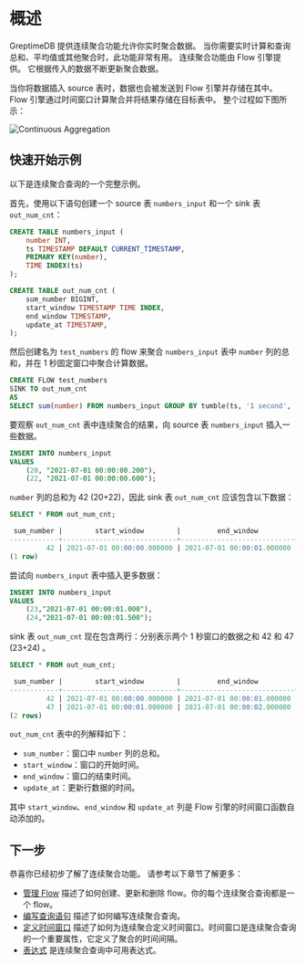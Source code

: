 # 概述

GreptimeDB 提供连续聚合功能允许你实时聚合数据。
当你需要实时计算和查询总和、平均值或其他聚合时，此功能非常有用。
连续聚合功能由 Flow 引擎提供。
它根据传入的数据不断更新聚合数据。

当你将数据插入 source 表时，数据也会被发送到 Flow 引擎并存储在其中。
Flow 引擎通过时间窗口计算聚合并将结果存储在目标表中。
整个过程如下图所示：

![Continuous Aggregation](/flow-ani.svg)

## 快速开始示例

以下是连续聚合查询的一个完整示例。

首先，使用以下语句创建一个 source 表 `numbers_input` 和一个 sink 表 `out_num_cnt`：

```sql
CREATE TABLE numbers_input (
    number INT,
    ts TIMESTAMP DEFAULT CURRENT_TIMESTAMP,
    PRIMARY KEY(number),
    TIME INDEX(ts)
);
```

```sql
CREATE TABLE out_num_cnt (
    sum_number BIGINT,
    start_window TIMESTAMP TIME INDEX,
    end_window TIMESTAMP,
    update_at TIMESTAMP,
);
```

然后创建名为 `test_numbers` 的 flow 来聚合 `numbers_input` 表中 `number` 列的总和，并在 1 秒固定窗口中聚合计算数据。

```sql
CREATE FLOW test_numbers 
SINK TO out_num_cnt
AS 
SELECT sum(number) FROM numbers_input GROUP BY tumble(ts, '1 second', '2021-07-01 00:00:00');
```

要观察 `out_num_cnt` 表中连续聚合的结果，向 source 表 `numbers_input` 插入一些数据。

```sql
INSERT INTO numbers_input 
VALUES
    (20, "2021-07-01 00:00:00.200"),
    (22, "2021-07-01 00:00:00.600");
```

`number` 列的总和为 42 (20+22)，因此 sink 表 `out_num_cnt` 应该包含以下数据：

```sql
SELECT * FROM out_num_cnt;
```

```sql
 sum_number |        start_window        |         end_window         |         update_at          
------------+----------------------------+----------------------------+----------------------------
         42 | 2021-07-01 00:00:00.000000 | 2021-07-01 00:00:01.000000 | 2024-05-17 08:32:56.026000
(1 row)
```

尝试向 `numbers_input` 表中插入更多数据：

```sql
INSERT INTO numbers_input 
VALUES
    (23,"2021-07-01 00:00:01.000"),
    (24,"2021-07-01 00:00:01.500");
```

sink 表 `out_num_cnt` 现在包含两行：分别表示两个 1 秒窗口的数据之和 42 和 47 (23+24) 。

```sql
SELECT * FROM out_num_cnt;
```

```sql
 sum_number |        start_window        |         end_window         |         update_at          
------------+----------------------------+----------------------------+----------------------------
         42 | 2021-07-01 00:00:00.000000 | 2021-07-01 00:00:01.000000 | 2024-05-17 08:32:56.026000
         47 | 2021-07-01 00:00:01.000000 | 2021-07-01 00:00:02.000000 | 2024-05-17 08:33:10.048000
(2 rows)
```

`out_num_cnt` 表中的列解释如下：

- `sum_number`：窗口中 `number` 列的总和。
- `start_window`：窗口的开始时间。
- `end_window`：窗口的结束时间。
- `update_at`：更新行数据的时间。

其中 `start_window`、`end_window` 和 `update_at` 列是 Flow 引擎的时间窗口函数自动添加的。

## 下一步

恭喜你已经初步了解了连续聚合功能。
请参考以下章节了解更多：

- [管理 Flow](./manage-flow.md) 描述了如何创建、更新和删除 flow。你的每个连续聚合查询都是一个 flow。
- [编写查询语句](./query.md) 描述了如何编写连续聚合查询。
- [定义时间窗口](./define-time-window.md) 描述了如何为连续聚合定义时间窗口。时间窗口是连续聚合查询的一个重要属性，它定义了聚合的时间间隔。
- [表达式](./expression.md) 是连续聚合查询中可用表达式。

